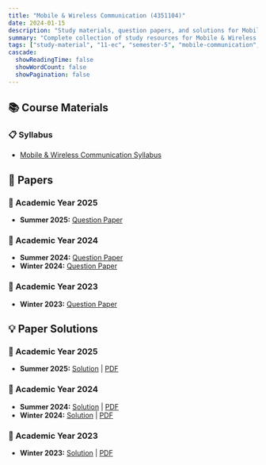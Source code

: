```yaml
---
title: "Mobile & Wireless Communication (4351104)"
date: 2024-01-15
description: "Study materials, question papers, and solutions for Mobile & Wireless Communication (4351104) - Electronics & Communication Engineering, Semester 5"
summary: "Complete collection of study resources for Mobile & Wireless Communication including syllabus, question papers from 2023-2025, and detailed solutions"
tags: ["study-material", "11-ec", "semester-5", "mobile-communication", "wireless", "4351104"]
cascade:
  showReadingTime: false
  showWordCount: false
  showPagination: false
---
```


## 📚 Course Materials

### 📋 Syllabus

- [Mobile & Wireless Communication Syllabus](4351104.pdf)

## 📝 Papers

### 📅 Academic Year 2025

- **Summer 2025:** [Question Paper](4351104-Summer-2025.pdf)

### 📅 Academic Year 2024  

- **Summer 2024:** [Question Paper](4351104-Summer-2024.pdf)
- **Winter 2024:** [Question Paper](4351104-Winter-2024.pdf)

### 📅 Academic Year 2023

- **Winter 2023:** [Question Paper](4351104-Winter-2023.pdf)

## 💡 Paper Solutions

### 📅 Academic Year 2025

- **Summer 2025:** [Solution](4351104-summer-2025-solution) | [PDF](4351104-summer-2025-solution.pdf)

### 📅 Academic Year 2024

- **Summer 2024:** [Solution](4351104-summer-2024-solution) | [PDF](4351104-summer-2024-solution.pdf)
- **Winter 2024:** [Solution](4351104-winter-2024-solution) | [PDF](4351104-winter-2024-solution.pdf)

### 📅 Academic Year 2023

- **Winter 2023:** [Solution](4351104-winter-2023-solution) | [PDF](4351104-winter-2023-solution.pdf)
